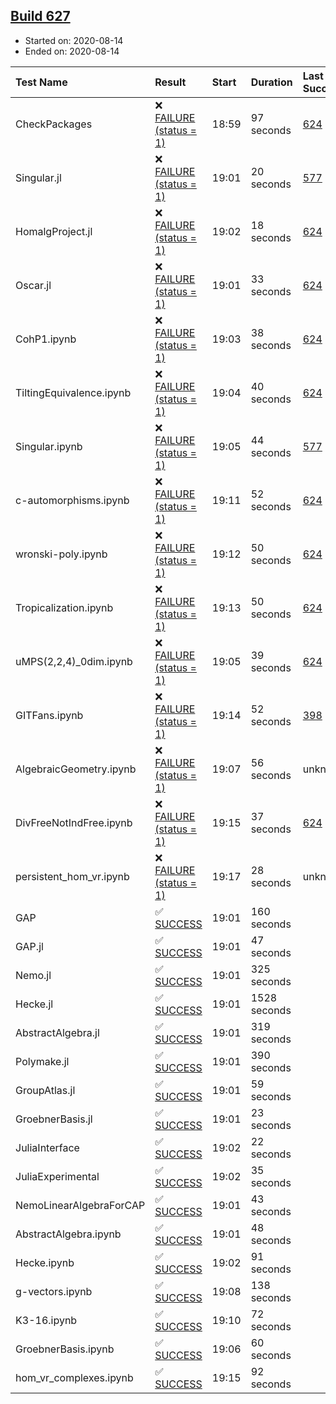 ## [Build 627](https://oscarci.mathematik.uni-kl.de/job/oscar-stable/627/)

* Started on: 2020-08-14
* Ended on: 2020-08-14

| Test Name    | Result | Start | Duration | Last Success | First Failure |
|:-------------|:-------|:------|:---------|:-------------|:--------------|
| CheckPackages | ❌ [FAILURE (status = 1)](https://oscarci.mathematik.uni-kl.de/job/oscar-stable/627/artifact/logs/build-627/CheckPackages.log) | 18:59 | 97 seconds | [624](https://oscarci.mathematik.uni-kl.de/job/oscar-stable/624/) | [625](https://oscarci.mathematik.uni-kl.de/job/oscar-stable/625/) |
| Singular.jl | ❌ [FAILURE (status = 1)](https://oscarci.mathematik.uni-kl.de/job/oscar-stable/627/artifact/logs/build-627/Singular.jl.log) | 19:01 | 20 seconds | [577](https://oscarci.mathematik.uni-kl.de/job/oscar-stable/577/) | [578](https://oscarci.mathematik.uni-kl.de/job/oscar-stable/578/) |
| HomalgProject.jl | ❌ [FAILURE (status = 1)](https://oscarci.mathematik.uni-kl.de/job/oscar-stable/627/artifact/logs/build-627/HomalgProject.jl.log) | 19:02 | 18 seconds | [624](https://oscarci.mathematik.uni-kl.de/job/oscar-stable/624/) | [625](https://oscarci.mathematik.uni-kl.de/job/oscar-stable/625/) |
| Oscar.jl | ❌ [FAILURE (status = 1)](https://oscarci.mathematik.uni-kl.de/job/oscar-stable/627/artifact/logs/build-627/Oscar.jl.log) | 19:01 | 33 seconds | [624](https://oscarci.mathematik.uni-kl.de/job/oscar-stable/624/) | [625](https://oscarci.mathematik.uni-kl.de/job/oscar-stable/625/) |
| CohP1.ipynb | ❌ [FAILURE (status = 1)](https://oscarci.mathematik.uni-kl.de/job/oscar-stable/627/artifact/logs/build-627/CohP1.ipynb.log) | 19:03 | 38 seconds | [624](https://oscarci.mathematik.uni-kl.de/job/oscar-stable/624/) | [625](https://oscarci.mathematik.uni-kl.de/job/oscar-stable/625/) |
| TiltingEquivalence.ipynb | ❌ [FAILURE (status = 1)](https://oscarci.mathematik.uni-kl.de/job/oscar-stable/627/artifact/logs/build-627/TiltingEquivalence.ipynb.log) | 19:04 | 40 seconds | [624](https://oscarci.mathematik.uni-kl.de/job/oscar-stable/624/) | [625](https://oscarci.mathematik.uni-kl.de/job/oscar-stable/625/) |
| Singular.ipynb | ❌ [FAILURE (status = 1)](https://oscarci.mathematik.uni-kl.de/job/oscar-stable/627/artifact/logs/build-627/Singular.ipynb.log) | 19:05 | 44 seconds | [577](https://oscarci.mathematik.uni-kl.de/job/oscar-stable/577/) | [578](https://oscarci.mathematik.uni-kl.de/job/oscar-stable/578/) |
| c-automorphisms.ipynb | ❌ [FAILURE (status = 1)](https://oscarci.mathematik.uni-kl.de/job/oscar-stable/627/artifact/logs/build-627/c-automorphisms.ipynb.log) | 19:11 | 52 seconds | [624](https://oscarci.mathematik.uni-kl.de/job/oscar-stable/624/) | [625](https://oscarci.mathematik.uni-kl.de/job/oscar-stable/625/) |
| wronski-poly.ipynb | ❌ [FAILURE (status = 1)](https://oscarci.mathematik.uni-kl.de/job/oscar-stable/627/artifact/logs/build-627/wronski-poly.ipynb.log) | 19:12 | 50 seconds | [624](https://oscarci.mathematik.uni-kl.de/job/oscar-stable/624/) | [625](https://oscarci.mathematik.uni-kl.de/job/oscar-stable/625/) |
| Tropicalization.ipynb | ❌ [FAILURE (status = 1)](https://oscarci.mathematik.uni-kl.de/job/oscar-stable/627/artifact/logs/build-627/Tropicalization.ipynb.log) | 19:13 | 50 seconds | [624](https://oscarci.mathematik.uni-kl.de/job/oscar-stable/624/) | [625](https://oscarci.mathematik.uni-kl.de/job/oscar-stable/625/) |
| uMPS(2,2,4)_0dim.ipynb | ❌ [FAILURE (status = 1)](https://oscarci.mathematik.uni-kl.de/job/oscar-stable/627/artifact/logs/build-627/uMPS-2-2-4-_0dim.ipynb.log) | 19:05 | 39 seconds | [624](https://oscarci.mathematik.uni-kl.de/job/oscar-stable/624/) | [625](https://oscarci.mathematik.uni-kl.de/job/oscar-stable/625/) |
| GITFans.ipynb | ❌ [FAILURE (status = 1)](https://oscarci.mathematik.uni-kl.de/job/oscar-stable/627/artifact/logs/build-627/GITFans.ipynb.log) | 19:14 | 52 seconds | [398](https://oscarci.mathematik.uni-kl.de/job/oscar-stable/398/) | [399](https://oscarci.mathematik.uni-kl.de/job/oscar-stable/399/) |
| AlgebraicGeometry.ipynb | ❌ [FAILURE (status = 1)](https://oscarci.mathematik.uni-kl.de/job/oscar-stable/627/artifact/logs/build-627/AlgebraicGeometry.ipynb.log) | 19:07 | 56 seconds | unknown | unknown |
| DivFreeNotIndFree.ipynb | ❌ [FAILURE (status = 1)](https://oscarci.mathematik.uni-kl.de/job/oscar-stable/627/artifact/logs/build-627/DivFreeNotIndFree.ipynb.log) | 19:15 | 37 seconds | [624](https://oscarci.mathematik.uni-kl.de/job/oscar-stable/624/) | [625](https://oscarci.mathematik.uni-kl.de/job/oscar-stable/625/) |
| persistent_hom_vr.ipynb | ❌ [FAILURE (status = 1)](https://oscarci.mathematik.uni-kl.de/job/oscar-stable/627/artifact/logs/build-627/persistent_hom_vr.ipynb.log) | 19:17 | 28 seconds | unknown | unknown |
| GAP | ✅ [SUCCESS](https://oscarci.mathematik.uni-kl.de/job/oscar-stable/627/artifact/logs/build-627/GAP.log) | 19:01 | 160 seconds |  |  |
| GAP.jl | ✅ [SUCCESS](https://oscarci.mathematik.uni-kl.de/job/oscar-stable/627/artifact/logs/build-627/GAP.jl.log) | 19:01 | 47 seconds |  |  |
| Nemo.jl | ✅ [SUCCESS](https://oscarci.mathematik.uni-kl.de/job/oscar-stable/627/artifact/logs/build-627/Nemo.jl.log) | 19:01 | 325 seconds |  |  |
| Hecke.jl | ✅ [SUCCESS](https://oscarci.mathematik.uni-kl.de/job/oscar-stable/627/artifact/logs/build-627/Hecke.jl.log) | 19:01 | 1528 seconds |  |  |
| AbstractAlgebra.jl | ✅ [SUCCESS](https://oscarci.mathematik.uni-kl.de/job/oscar-stable/627/artifact/logs/build-627/AbstractAlgebra.jl.log) | 19:01 | 319 seconds |  |  |
| Polymake.jl | ✅ [SUCCESS](https://oscarci.mathematik.uni-kl.de/job/oscar-stable/627/artifact/logs/build-627/Polymake.jl.log) | 19:01 | 390 seconds |  |  |
| GroupAtlas.jl | ✅ [SUCCESS](https://oscarci.mathematik.uni-kl.de/job/oscar-stable/627/artifact/logs/build-627/GroupAtlas.jl.log) | 19:01 | 59 seconds |  |  |
| GroebnerBasis.jl | ✅ [SUCCESS](https://oscarci.mathematik.uni-kl.de/job/oscar-stable/627/artifact/logs/build-627/GroebnerBasis.jl.log) | 19:01 | 23 seconds |  |  |
| JuliaInterface | ✅ [SUCCESS](https://oscarci.mathematik.uni-kl.de/job/oscar-stable/627/artifact/logs/build-627/JuliaInterface.log) | 19:02 | 22 seconds |  |  |
| JuliaExperimental | ✅ [SUCCESS](https://oscarci.mathematik.uni-kl.de/job/oscar-stable/627/artifact/logs/build-627/JuliaExperimental.log) | 19:02 | 35 seconds |  |  |
| NemoLinearAlgebraForCAP | ✅ [SUCCESS](https://oscarci.mathematik.uni-kl.de/job/oscar-stable/627/artifact/logs/build-627/NemoLinearAlgebraForCAP.log) | 19:01 | 43 seconds |  |  |
| AbstractAlgebra.ipynb | ✅ [SUCCESS](https://oscarci.mathematik.uni-kl.de/job/oscar-stable/627/artifact/logs/build-627/AbstractAlgebra.ipynb.log) | 19:01 | 48 seconds |  |  |
| Hecke.ipynb | ✅ [SUCCESS](https://oscarci.mathematik.uni-kl.de/job/oscar-stable/627/artifact/logs/build-627/Hecke.ipynb.log) | 19:02 | 91 seconds |  |  |
| g-vectors.ipynb | ✅ [SUCCESS](https://oscarci.mathematik.uni-kl.de/job/oscar-stable/627/artifact/logs/build-627/g-vectors.ipynb.log) | 19:08 | 138 seconds |  |  |
| K3-16.ipynb | ✅ [SUCCESS](https://oscarci.mathematik.uni-kl.de/job/oscar-stable/627/artifact/logs/build-627/K3-16.ipynb.log) | 19:10 | 72 seconds |  |  |
| GroebnerBasis.ipynb | ✅ [SUCCESS](https://oscarci.mathematik.uni-kl.de/job/oscar-stable/627/artifact/logs/build-627/GroebnerBasis.ipynb.log) | 19:06 | 60 seconds |  |  |
| hom_vr_complexes.ipynb | ✅ [SUCCESS](https://oscarci.mathematik.uni-kl.de/job/oscar-stable/627/artifact/logs/build-627/hom_vr_complexes.ipynb.log) | 19:15 | 92 seconds |  |  |
